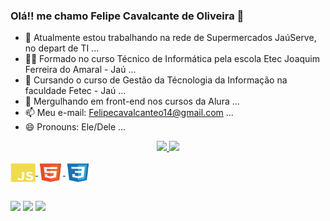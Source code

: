 ### Olá!! me chamo Felipe Cavalcante de Oliveira 👋


- 🔭 Atualmente estou trabalhando na rede de Supermercados JaúServe, no depart de TI ...
- 👨‍🎓 Formado no curso Técnico de Informática pela escola Etec Joaquim Ferreira do Amaral - Jaú ...
- 📘 Cursando o curso de Gestão da Técnologia da Informação na faculdade Fetec - Jaú ...
- 🤿 Mergulhando em front-end nos cursos da Alura ...
- 📫 Meu e-mail: Felipecavalcanteo14@gmail.com ...
- 😄 Pronouns: Ele/Dele ...

<div align="center">
  <a href="https://github.com/FelipeCavalcante77">
  <img height="180em" src="https://github-readme-stats.vercel.app/api?username=FelipeCavalcante77&show_icons=true&theme=dracula&include_all_commits=true&count_private=true"/>
  <img height="180em" src="https://github-readme-stats.vercel.app/api/top-langs/?username=FelipeCavalcante77&layout=compact&langs_count=7&theme=dracula"/>
</div>
<div style="display: inline_block"><br>
  <img align="center" alt="Rafa-Js" height="30" width="40" src="https://raw.githubusercontent.com/devicons/devicon/master/icons/javascript/javascript-plain.svg">
  <img align="center" alt="Rafa-HTML" height="30" width="40" src="https://raw.githubusercontent.com/devicons/devicon/master/icons/html5/html5-original.svg">
  <img align="center" alt="Rafa-CSS" height="30" width="40" src="https://raw.githubusercontent.com/devicons/devicon/master/icons/css3/css3-original.svg">
</div>
  
  ##
 
<div> 
  <a href="https://www.instagram.com/fe__cavalcante/" target="_blank"><img src="https://img.shields.io/badge/-Instagram-%23E4405F?style=for-the-badge&logo=instagram&logoColor=white" target="_blank"></a>
  <a href = "mailto:felipecavalcanteo14@gmail.com"><img src="https://img.shields.io/badge/-Gmail-%23333?style=for-the-badge&logo=gmail&logoColor=white" target="_blank"></a>
  <a href="https://www.linkedin.com/in/felipe-cavalcante-1ab70a174/" target="_blank"><img src="https://img.shields.io/badge/-LinkedIn-%230077B5?style=for-the-badge&logo=linkedin&logoColor=white" target="_blank"></a> 
 

</div>
